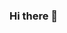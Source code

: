 ### Hi there 👋

<!--
**SigJig/SigJig** is a ✨ _special_ ✨ repository because its `README.md` (this file) appears on your GitHub profile.

Programming hobbyist. Majority of my repos are just experimental projects, and I'm not very good at what finishing what I've started.

